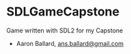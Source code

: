 SDLGameCapstone
===============

Game written with SDL2 for my Capstone

- Aaron Ballard, ans.ballard@gmail.com
